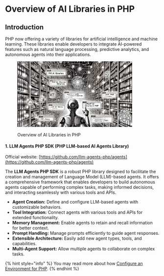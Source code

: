 # Overview of AI Libraries in PHP

## Introduction

PHP now offering a variety of libraries for artificial intelligence and machine learning. These libraries enable developers to integrate AI-powered features such as natural language processing, predictive analytics, and autonomous agents into their applications.

<div align="left"><figure><img src="../../.gitbook/assets/ai-overview-ai-libraries-in-php-min.png" alt="" width="375"><figcaption><p>Overview of AI Libraries in PHP</p></figcaption></figure></div>

#### **1.** LLM Agents PHP SDK **(PHP LLM-based AI Agents Library)**

Official website: [https://github.com/llm-agents-php/agents](https://github.com/llm-agents-php/agents)

The **LLM Agents PHP SDK** is a robust PHP library designed to facilitate the creation and management of Language Model (LLM)-based agents. It offers a comprehensive framework that enables developers to build autonomous agents capable of performing complex tasks, making informed decisions, and interacting seamlessly with various tools and APIs.

* **Agent Creation:** Define and configure LLM-based agents with customizable behaviors.
* **Tool Integration:** Connect agents with various tools and APIs for extended functionality.
* **Memory Management:** Enable agents to retain and recall information for better context.
* **Prompt Handling:** Manage prompts efficiently to guide agent responses.
* **Extensible Architecture:** Easily add new agent types, tools, and capabilities.
* **Multi-Agent Support:** Allow multiple agents to collaborate on complex tasks.

{% hint style="info" %}
You may read more about how [Configure an Environment for PHP](../../machine-learning/ml-capabilities-in-php/configuring-an-environment-for-php/).
{% endhint %}
